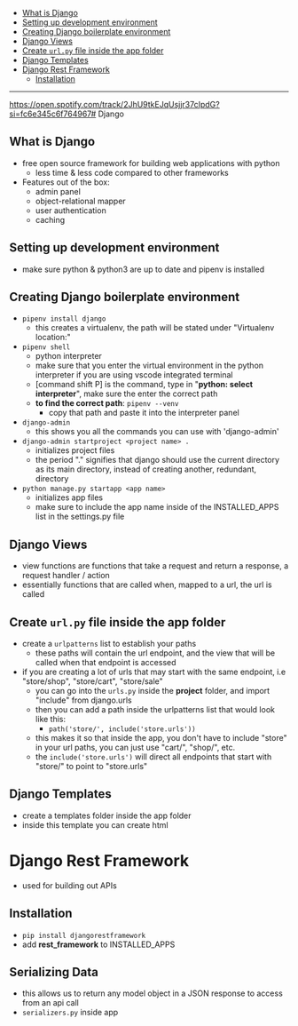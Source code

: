 

<!-- @import "[TOC]" {cmd="toc" depthFrom=1 depthTo=6 orderedList=false} -->

<!-- code_chunk_output -->

  - [What is Django](#what-is-django)
  - [Setting up development environment](#setting-up-development-environment)
  - [Creating Django boilerplate environment](#creating-django-boilerplate-environment)
  - [Django Views](#django-views)
  - [Create `url.py` file inside the app folder](#create-urlpy-file-inside-the-app-folder)
  - [Django Templates](#django-templates)
- [Django Rest Framework](#django-rest-framework)
  - [Installation](#installation)

<!-- /code_chunk_output -->

<hr>

https://open.spotify.com/track/2JhU9tkEJqUsjjr37cIpdG?si=fc6e345c6f764967# Django
## What is Django
- free open source framework for building web applications with python
    - less time & less code compared to other frameworks
- Features out of the box: 
    - admin panel
    - object-relational mapper
    - user authentication
    - caching

## Setting up development environment
- make sure python & python3 are up to date and pipenv is installed

## Creating Django boilerplate environment
- `pipenv install django`
    - this creates a virtualenv, the path will be stated under "Virtualenv location:"
- `pipenv shell` 
    - python interpreter 
    - make sure that you enter the virtual environment in the python interpreter if you are using vscode integrated terminal
    - [command shift P] is the command, type in "<b>python: select interpreter</b>", make sure the enter the correct path
    - <b>to find the correct path</b>: `pipenv --venv` 
        - copy that path and paste it into the interpreter panel 
- `django-admin`
    - this shows you all the commands you can use with 'django-admin'
- `django-admin startproject <project name> .`
    - initializes project files
    - the period "." signifies that django should use the current directory as its main directory, instead of creating another, redundant, directory
- `python manage.py startapp <app name>`
    - initializes app files
    - make sure to include the app name inside of the INSTALLED_APPS list in the settings.py file

## Django Views
- view functions are functions that take a request and return a response, a request handler / action
- essentially functions that are called when, mapped to a url, the url is called

## Create `url.py` file inside the app folder
- create a `urlpatterns` list to establish your paths
    - these paths will contain the url endpoint, and the view that will be called when that endpoint is accessed
- if you are creating a lot of urls that may start with the same endpoint, i.e "store/shop", "store/cart", "store/sale"
    - you can go into the `urls.py` inside the <b>project</b> folder, and import "include" from django.urls
    - then you can add a path inside the urlpatterns list that would look like this: 
        - `path('store/', include('store.urls'))`
    - this makes it so that inside the app, you don't have to include "store" in your url paths, you can just use "cart/", "shop/", etc. 
    - the `include('store.urls')` will direct all endpoints that start with "store/" to point to "store.urls"

## Django Templates
- create a templates folder inside the app folder
- inside this template you can create html 

# Django Rest Framework
- used for building out APIs
## Installation 
- `pip install djangorestframework`
- add <b>rest_framework</b> to INSTALLED_APPS
## Serializing Data
- this allows us to return any model object in a JSON response to access from an api call
- `serializers.py` inside app
